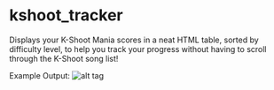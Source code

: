 # kshoot_tracker
Displays your K-Shoot Mania scores in a neat HTML table, sorted by difficulty level, to help you track your progress without having to scroll through the K-Shoot song list!

Example Output:
![alt tag](http://i.imgur.com/mVhi4Zd.png)
